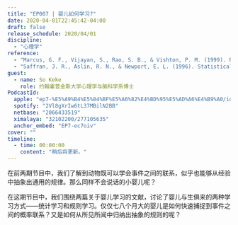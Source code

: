 ```yaml
---
title: "EP007 | 婴儿如何学习?"
date: 2020-04-01T22:45:42-04:00
draft: false
release_schedule: 2020/04/01
discipline:
  - "心理学"
reference:
  - "Marcus, G. F., Vijayan, S., Rao, S. B., & Vishton, P. M. (1999). Rule learning by seven-month-old infants. Science, 283(5398), 77-80."
  - "Saffran, J. R., Aslin, R. N., & Newport, E. L. (1996). Statistical learning by 8-month-old infants. Science, 274(5294), 1926-1928."
guest:
  - name: So Keke
    role: 约翰霍普金斯大学心理学与脑科学系博士
PodcastId:
  apple: "ep7-%E5%A9%B4%E5%84%BF%E5%A6%82%E4%BD%95%E5%AD%A6%E4%B9%A0/id1490374590?i=1000470196661"
  spotify: "2Vl8gXrIw6tL37MBilN2BB"
  netbase: "2066433519"
  ximalaya: "32102200/277105635"
  anchor_embed: "EP7-ec7oiv"
cover: ""
timeline:
  - time: 00:00:00
    content: "稍后将更新。"
---
```


在前两期节目中，我们了解到动物既可以学会事件之间的联系，似乎也能够从经验中抽象出通用的规律。那么同样不会说话的小婴儿呢？

在这期节目中，我们围绕两篇关于婴儿学习的文献，讨论了婴儿与生俱来的两种学习方式——统计学习和规则学习。仅仅七八个月大的婴儿是如何快速捕捉到事件之间的概率联系？又是如何从所见所闻中归纳出抽象的规则的呢？
